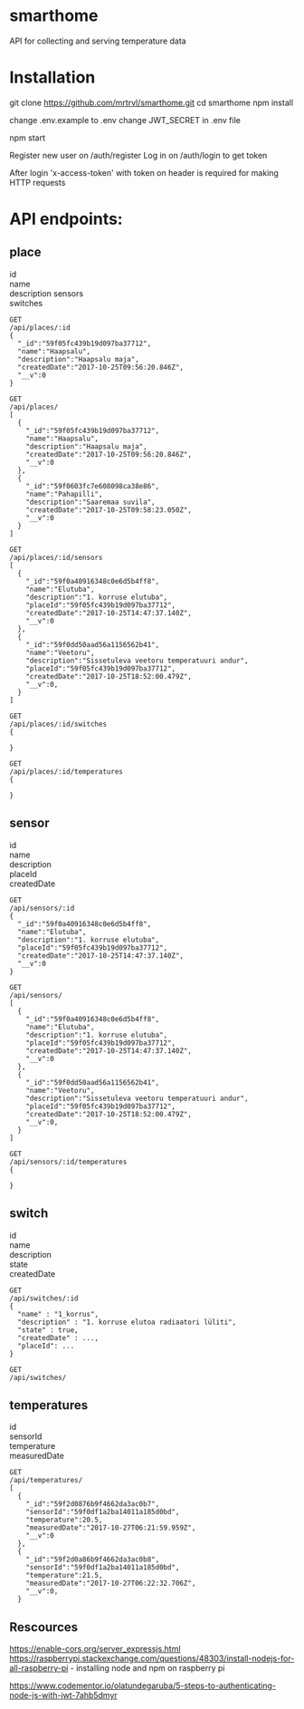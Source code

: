 # smarthome
API for collecting and serving temperature data

# Installation

git clone https://github.com/mrtrvl/smarthome.git
cd smarthome
npm install

change .env.example to .env
change JWT_SECRET in .env file

npm start

Register new user on /auth/register
Log in on /auth/login to get token

After login 'x-access-token' with token on header is required for making HTTP requests


# API endpoints:

## place  
  id  
  name  
  description 
  sensors  
  switches  
  
```
GET
/api/places/:id
{
  "_id":"59f05fc439b19d097ba37712",
  "name":"Haapsalu",
  "description":"Haapsalu maja",
  "createdDate":"2017-10-25T09:56:20.846Z",
  "__v":0
}

GET
/api/places/
[
  {
    "_id":"59f05fc439b19d097ba37712",
    "name":"Haapsalu",
    "description":"Haapsalu maja",
    "createdDate":"2017-10-25T09:56:20.846Z",
    "__v":0
  },
  {
    "_id":"59f0603fc7e608098ca38e86",
    "name":"Pahapilli",
    "description":"Saaremaa suvila",
    "createdDate":"2017-10-25T09:58:23.050Z",
    "__v":0
  }
]

GET
/api/places/:id/sensors
[
  {
    "_id":"59f0a40916348c0e6d5b4ff8",
    "name":"Elutuba",
    "description":"1. korruse elutuba",
    "placeId":"59f05fc439b19d097ba37712",
    "createdDate":"2017-10-25T14:47:37.140Z",
    "__v":0  
  },
  {
    "_id":"59f0dd50aad56a1156562b41",
    "name":"Veetoru",
    "description":"Sissetuleva veetoru temperatuuri andur",
    "placeId":"59f05fc439b19d097ba37712",
    "createdDate":"2017-10-25T18:52:00.479Z",
    "__v":0,
  }
]

GET
/api/places/:id/switches
{
  
}

GET
/api/places/:id/temperatures
{
  
}

```
  
## sensor  
  id  
  name  
  description  
  placeId  
  createdDate  

```
GET
/api/sensors/:id
{
  "_id":"59f0a40916348c0e6d5b4ff8",
  "name":"Elutuba",
  "description":"1. korruse elutuba",
  "placeId":"59f05fc439b19d097ba37712",
  "createdDate":"2017-10-25T14:47:37.140Z",
  "__v":0  
}

GET
/api/sensors/
[
  {
    "_id":"59f0a40916348c0e6d5b4ff8",
    "name":"Elutuba",
    "description":"1. korruse elutuba",
    "placeId":"59f05fc439b19d097ba37712",
    "createdDate":"2017-10-25T14:47:37.140Z",
    "__v":0  
  },
  {
    "_id":"59f0dd50aad56a1156562b41",
    "name":"Veetoru",
    "description":"Sissetuleva veetoru temperatuuri andur",
    "placeId":"59f05fc439b19d097ba37712",
    "createdDate":"2017-10-25T18:52:00.479Z",
    "__v":0,
  }
]

GET
/api/sensors/:id/temperatures
{
  
}

```

## switch  
  id  
  name  
  description  
  state  
  createdDate  
  

```
GET
/api/switches/:id
{
  "name" : "1_korrus",
  "description" : "1. korruse elutoa radiaatori lüliti",
  "state" : true,
  "createdDate" : ...,
  "placeId": ...
}

GET
/api/switches/

```

## temperatures  
  id  
  sensorId  
  temperature  
  measuredDate    
  

```
GET
/api/temperatures/
[
  {
    "_id":"59f2d0876b9f4662da3ac0b7",
    "sensorId":"59f0df1a2ba14011a185d0bd",
    "temperature":20.5,
    "measuredDate":"2017-10-27T06:21:59.959Z",
    "__v":0
  },
  {
    "_id":"59f2d0a86b9f4662da3ac0b8",
    "sensorId":"59f0df1a2ba14011a185d0bd",
    "temperature":21.5,
    "measuredDate":"2017-10-27T06:22:32.706Z",
    "__v":0,
  }

```


## Rescources  
https://enable-cors.org/server_expressjs.html  
https://raspberrypi.stackexchange.com/questions/48303/install-nodejs-for-all-raspberry-pi - installing node and npm on raspberry pi  

https://www.codementor.io/olatundegaruba/5-steps-to-authenticating-node-js-with-jwt-7ahb5dmyr
